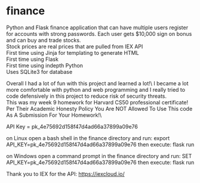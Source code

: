 # finance
Python and Flask finance application that can have multiple users register for accounts with strong passwords. Each user gets $10,000 sign on bonus and can buy and trade stocks.\
Stock prices are real prices that are pulled from IEX API\
First time using Jinja for templating to generate HTML\
First time using Flask\
First time using indepth Python\
Uses SQLite3 for database

Overall I had a lot of fun with this project and learned a lot!\ 
I became a lot more comfortable with python and web programming and I really tried to code defensively in this project to reduce risk of security threats.\
This was my week 9 homework for Harvard CS50 professional certificate!\
Per Their Academic Honesty Policy You Are NOT Allowed To Use This code As A Submission For Your Homework!\

API Key = pk_4e75692d158f47d4ad66a37899a09e76

on Linux open a bash shell in the finance directory and run: export API_KEY=pk_4e75692d158f47d4ad66a37899a09e76
  then execute: flask run

on Windows open a command prompt in the finance directory and run: SET API_KEY=pk_4e75692d158f47d4ad66a37899a09e76
  then execute: flask run
  
Thank you to IEX for the API: https://iexcloud.io/
